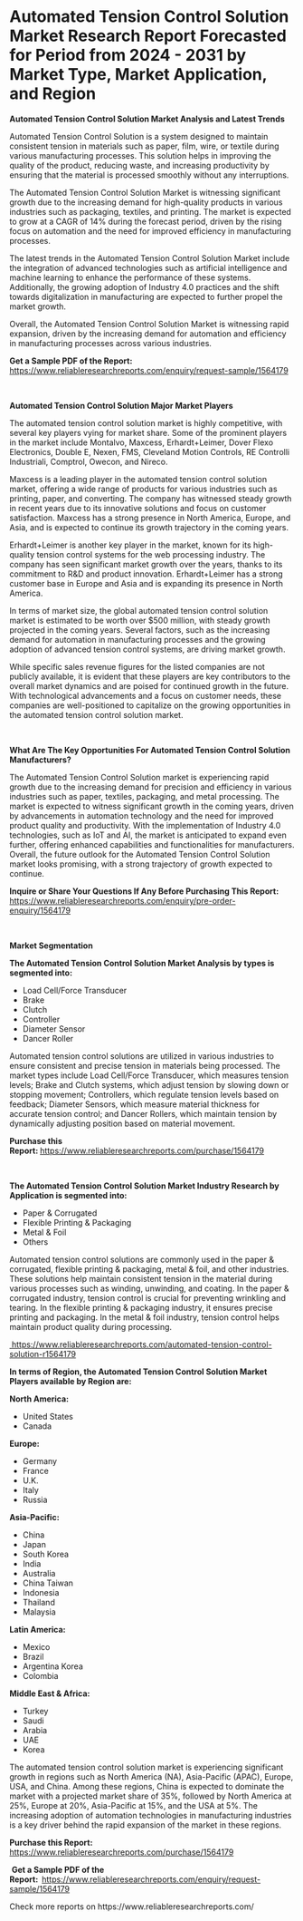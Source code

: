<p><h1>Automated Tension Control Solution Market Research Report Forecasted for Period from 2024 -  2031 by Market Type, Market Application, and Region</h1></p><p><strong>Automated Tension Control Solution Market Analysis and Latest Trends</strong></p>
<p><p>Automated Tension Control Solution is a system designed to maintain consistent tension in materials such as paper, film, wire, or textile during various manufacturing processes. This solution helps in improving the quality of the product, reducing waste, and increasing productivity by ensuring that the material is processed smoothly without any interruptions.</p><p>The Automated Tension Control Solution Market is witnessing significant growth due to the increasing demand for high-quality products in various industries such as packaging, textiles, and printing. The market is expected to grow at a CAGR of 14% during the forecast period, driven by the rising focus on automation and the need for improved efficiency in manufacturing processes.</p><p>The latest trends in the Automated Tension Control Solution Market include the integration of advanced technologies such as artificial intelligence and machine learning to enhance the performance of these systems. Additionally, the growing adoption of Industry 4.0 practices and the shift towards digitalization in manufacturing are expected to further propel the market growth.</p><p>Overall, the Automated Tension Control Solution Market is witnessing rapid expansion, driven by the increasing demand for automation and efficiency in manufacturing processes across various industries.</p></p>
<p><strong>Get a Sample PDF of the Report:&nbsp;</strong> <a href="https://www.reliableresearchreports.com/enquiry/request-sample/1564179">https://www.reliableresearchreports.com/enquiry/request-sample/1564179</a></p>
<p>&nbsp;</p>
<p><strong>Automated Tension Control Solution Major Market Players</strong></p>
<p><p>The automated tension control solution market is highly competitive, with several key players vying for market share. Some of the prominent players in the market include Montalvo, Maxcess, Erhardt+Leimer, Dover Flexo Electronics, Double E, Nexen, FMS, Cleveland Motion Controls, RE Controlli Industriali, Comptrol, Owecon, and Nireco.</p><p>Maxcess is a leading player in the automated tension control solution market, offering a wide range of products for various industries such as printing, paper, and converting. The company has witnessed steady growth in recent years due to its innovative solutions and focus on customer satisfaction. Maxcess has a strong presence in North America, Europe, and Asia, and is expected to continue its growth trajectory in the coming years.</p><p>Erhardt+Leimer is another key player in the market, known for its high-quality tension control systems for the web processing industry. The company has seen significant market growth over the years, thanks to its commitment to R&D and product innovation. Erhardt+Leimer has a strong customer base in Europe and Asia and is expanding its presence in North America.</p><p>In terms of market size, the global automated tension control solution market is estimated to be worth over $500 million, with steady growth projected in the coming years. Several factors, such as the increasing demand for automation in manufacturing processes and the growing adoption of advanced tension control systems, are driving market growth.</p><p>While specific sales revenue figures for the listed companies are not publicly available, it is evident that these players are key contributors to the overall market dynamics and are poised for continued growth in the future. With technological advancements and a focus on customer needs, these companies are well-positioned to capitalize on the growing opportunities in the automated tension control solution market.</p></p>
<p>&nbsp;</p>
<p><strong>What Are The Key Opportunities For Automated Tension Control Solution Manufacturers?</strong></p>
<p><p>The Automated Tension Control Solution market is experiencing rapid growth due to the increasing demand for precision and efficiency in various industries such as paper, textiles, packaging, and metal processing. The market is expected to witness significant growth in the coming years, driven by advancements in automation technology and the need for improved product quality and productivity. With the implementation of Industry 4.0 technologies, such as IoT and AI, the market is anticipated to expand even further, offering enhanced capabilities and functionalities for manufacturers. Overall, the future outlook for the Automated Tension Control Solution market looks promising, with a strong trajectory of growth expected to continue.</p></p>
<p><strong>Inquire or Share Your Questions If Any Before Purchasing This Report:</strong> <a href="https://www.reliableresearchreports.com/enquiry/pre-order-enquiry/1564179">https://www.reliableresearchreports.com/enquiry/pre-order-enquiry/1564179</a></p>
<p>&nbsp;</p>
<p><strong>Market Segmentation</strong></p>
<p><strong>The Automated Tension Control Solution Market Analysis by types is segmented into:</strong></p>
<p><ul><li>Load Cell/Force Transducer</li><li>Brake</li><li>Clutch</li><li>Controller</li><li>Diameter Sensor</li><li>Dancer Roller</li></ul></p>
<p><p>Automated tension control solutions are utilized in various industries to ensure consistent and precise tension in materials being processed. The market types include Load Cell/Force Transducer, which measures tension levels; Brake and Clutch systems, which adjust tension by slowing down or stopping movement; Controllers, which regulate tension levels based on feedback; Diameter Sensors, which measure material thickness for accurate tension control; and Dancer Rollers, which maintain tension by dynamically adjusting position based on material movement.</p></p>
<p><strong>Purchase this Report:&nbsp;</strong><a href="https://www.reliableresearchreports.com/purchase/1564179">https://www.reliableresearchreports.com/purchase/1564179</a></p>
<p>&nbsp;</p>
<p><strong>The Automated Tension Control Solution Market Industry Research by Application is segmented into:</strong></p>
<p><ul><li>Paper & Corrugated</li><li>Flexible Printing & Packaging</li><li>Metal & Foil</li><li>Others</li></ul></p>
<p><p>Automated tension control solutions are commonly used in the paper & corrugated, flexible printing & packaging, metal & foil, and other industries. These solutions help maintain consistent tension in the material during various processes such as winding, unwinding, and coating. In the paper & corrugated industry, tension control is crucial for preventing wrinkling and tearing. In the flexible printing & packaging industry, it ensures precise printing and packaging. In the metal & foil industry, tension control helps maintain product quality during processing.</p></p>
<p><a href="https://www.reliableresearchreports.com/automated-tension-control-solution-r1564179">&nbsp;https://www.reliableresearchreports.com/automated-tension-control-solution-r1564179</a></p>
<p><strong>In terms of Region, the Automated Tension Control Solution Market Players available by Region are:</strong></p>
<p>
    <p> <strong> North America: </strong>
        <ul>
            <li>United States</li>
            <li>Canada</li>
        </ul>
        </p> 
    <p> <strong> Europe: </strong>
        <ul>
            <li>Germany</li>
            <li>France</li>
            <li>U.K.</li>
            <li>Italy</li>
            <li>Russia</li>
        </ul>
        </p> 
    <p> <strong> Asia-Pacific: </strong>
        <ul>
            <li>China</li>
            <li>Japan</li>
            <li>South Korea</li>
            <li>India</li>
            <li>Australia</li>
            <li>China Taiwan</li>
            <li>Indonesia</li>
            <li>Thailand</li>
            <li>Malaysia</li>
        </ul>
        </p> 
    <p> <strong> Latin America: </strong>
        <ul>
            <li>Mexico</li>
            <li>Brazil</li>
            <li>Argentina Korea</li>
            <li>Colombia</li>
        </ul>
        </p> 
    <p> <strong> Middle East & Africa: </strong>
        <ul>
            <li>Turkey</li>
            <li>Saudi</li>
            <li>Arabia</li>
            <li>UAE</li>
            <li>Korea</li>
        </ul>
    </p>
    </p>
<p><p>The automated tension control solution market is experiencing significant growth in regions such as North America (NA), Asia-Pacific (APAC), Europe, USA, and China. Among these regions, China is expected to dominate the market with a projected market share of 35%, followed by North America at 25%, Europe at 20%, Asia-Pacific at 15%, and the USA at 5%. The increasing adoption of automation technologies in manufacturing industries is a key driver behind the rapid expansion of the market in these regions.</p></p>
<p><strong>Purchase this Report: </strong><a href="https://www.reliableresearchreports.com/purchase/1564179">https://www.reliableresearchreports.com/purchase/1564179</a></p>
<p>&nbsp;<strong>Get a Sample PDF of the Report:&nbsp;&nbsp;</strong><a href="https://www.reliableresearchreports.com/enquiry/request-sample/1564179">https://www.reliableresearchreports.com/enquiry/request-sample/1564179</a></p>
<p><strong></strong></p>
<p>Check more reports on https://www.reliableresearchreports.com/</p>